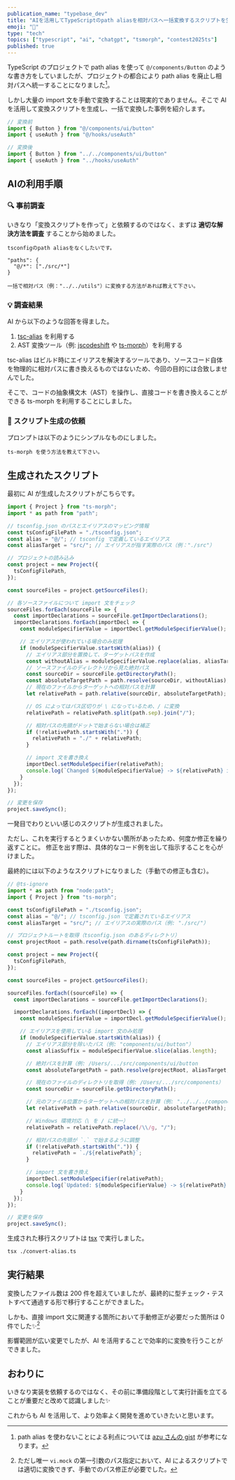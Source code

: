 ```yaml
---
publication_name: "typebase_dev"
title: "AIを活用してTypeScriptのpath aliasを相対パスへ一括変換するスクリプトを生成"
emoji: "🔁"
type: "tech"
topics: ["typescript", "ai", "chatgpt", "tsmorph", "contest2025ts"]
published: true
---
```


TypeScript のプロジェクトで path alias を使って `@/components/Button` のような書き方をしていましたが、プロジェクトの都合により path alias を廃止し相対パスへ統一することになりました[^path-alias]。

[^path-alias]: path alias を使わないことによる利点については [azu さんの gist](https://gist.github.com/azu/56a0411d69e2fc333d545bfe57933d07#paths) が参考になります。

しかし大量の import 文を手動で変換することは現実的でありません。そこで AI を活用して変換スクリプトを生成し、一括で変換した事例を紹介します。

```typescript
// 変換前
import { Button } from "@/components/ui/button"
import { useAuth } from "@/hooks/useAuth"

// 変換後
import { Button } from "../../components/ui/button"
import { useAuth } from "../hooks/useAuth"
```

## AIの利用手順

### 🔍 事前調査

いきなり「変換スクリプトを作って」と依頼するのではなく、まずは **適切な解決方法を調査** することから始めました。

```
tsconfigのpath aliasをなくしたいです。

"paths": { 
  "@/*": ["./src/*"] 
} 

一括で相対パス（例："../../utils"）に変換する方法があれば教えて下さい。
```


### 💡 調査結果

AI から以下のような回答を得ました。

1. [tsc-alias](https://github.com/justkey007/tsc-alias) を利用する
2. AST 変換ツール（例: [jscodeshift](https://jscodeshift.com/) や [ts-morph](https://ts-morph.com/)）を利用する

tsc-alias はビルド時にエイリアスを解決するツールであり、ソースコード自体を物理的に相対パスに書き換えるものではないため、今回の目的には合致しませんでした。

そこで、コードの抽象構文木（AST）を操作し、直接コードを書き換えることができる ts-morph を利用することにしました。

### 🤖 スクリプト生成の依頼

プロンプトは以下のようにシンプルなものにしました。

```
ts-morph を使う方法を教えて下さい。
```
## 生成されたスクリプト

最初に AI が生成したスクリプトがこちらです。

```typescript
import { Project } from "ts-morph";
import * as path from "path";

// tsconfig.json のパスとエイリアスのマッピング情報
const tsConfigFilePath = "./tsconfig.json";
const alias = "@/"; // tsconfig で定義しているエイリアス
const aliasTarget = "src/"; // エイリアスが指す実際のパス（例："./src"）

// プロジェクトの読み込み
const project = new Project({
  tsConfigFilePath,
});

const sourceFiles = project.getSourceFiles();

// 各ソースファイルについて import 文をチェック
sourceFiles.forEach(sourceFile => {
  const importDeclarations = sourceFile.getImportDeclarations();
  importDeclarations.forEach(importDecl => {
    const moduleSpecifierValue = importDecl.getModuleSpecifierValue();

    // エイリアスが使われている場合のみ処理
    if (moduleSpecifierValue.startsWith(alias)) {
      // エイリアス部分を置換して、ターゲットパスを作成
      const withoutAlias = moduleSpecifierValue.replace(alias, aliasTarget);
      // ソースファイルのディレクトリから見た絶対パス
      const sourceDir = sourceFile.getDirectoryPath();
      const absoluteTargetPath = path.resolve(sourceDir, withoutAlias);
      // 現在のファイルからターゲットへの相対パスを計算
      let relativePath = path.relative(sourceDir, absoluteTargetPath);

      // OS によってはパス区切りが \ になっているため、/ に変換
      relativePath = relativePath.split(path.sep).join("/");

      // 相対パスの先頭がドットで始まらない場合は補正
      if (!relativePath.startsWith(".")) {
        relativePath = "./" + relativePath;
      }

      // import 文を書き換え
      importDecl.setModuleSpecifier(relativePath);
      console.log(`Changed ${moduleSpecifierValue} -> ${relativePath} in ${sourceFile.getFilePath()}`);
    }
  });
});

// 変更を保存
project.saveSync();
```

一発目でわりといい感じのスクリプトが生成されました。

ただし、これを実行するとうまくいかない箇所があったため、何度か修正を繰り返すことに。
修正を出す際は、具体的なコード例を出して指示することを心がけました。

最終的には以下のようなスクリプトになりました（手動での修正も含む）。

```typescript:convert-alias.ts
// @ts-ignore
import * as path from "node:path";
import { Project } from "ts-morph";

const tsConfigFilePath = "./tsconfig.json";
const alias = "@/"; // tsconfig.json で定義されているエイリアス
const aliasTarget = "src/"; // エイリアスの実際のパス（例: "./src/"）

// プロジェクトルートを取得（tsconfig.json のあるディレクトリ）
const projectRoot = path.resolve(path.dirname(tsConfigFilePath));

const project = new Project({
  tsConfigFilePath,
});

const sourceFiles = project.getSourceFiles();

sourceFiles.forEach((sourceFile) => {
  const importDeclarations = sourceFile.getImportDeclarations();

  importDeclarations.forEach((importDecl) => {
    const moduleSpecifierValue = importDecl.getModuleSpecifierValue();

    // エイリアスを使用している import 文のみ処理
    if (moduleSpecifierValue.startsWith(alias)) {
      // エイリアス部分を除いたパス（例: "components/ui/button"）
      const aliasSuffix = moduleSpecifierValue.slice(alias.length);

      // 絶対パスを計算（例: /Users/.../src/components/ui/button
      const absoluteTargetPath = path.resolve(projectRoot, aliasTarget, aliasSuffix);

      // 現在のファイルのディレクトリを取得（例: /Users/.../src/components）
      const sourceDir = sourceFile.getDirectoryPath();

      // 元のファイル位置からターゲットへの相対パスを計算（例: "../../../components/ui/button"）
      let relativePath = path.relative(sourceDir, absoluteTargetPath);

      // Windows 環境対応（\ を / に統一）
      relativePath = relativePath.replace(/\\/g, "/");

      // 相対パスの先頭が `.` で始まるように調整
      if (!relativePath.startsWith(".")) {
        relativePath = `./${relativePath}`;
      }

      // import 文を書き換え
      importDecl.setModuleSpecifier(relativePath);
      console.log(`Updated: ${moduleSpecifierValue} -> ${relativePath} in ${sourceFile.getFilePath()}`);
    }
  });
});

// 変更を保存
project.saveSync();
```

生成された移行スクリプトは [tsx](https://tsx.is/) で実行しました。

```bash
tsx ./convert-alias.ts
```

## 実行結果

変換したファイル数は 200 件を超えていましたが、最終的に型チェック・テストすべて通過する形で移行することができました。

しかも、直接 import 文に関連する箇所において手動修正が必要だった箇所は 0 件でした✨[^vi-mock]

[^vi-mock]: ただし唯一 `vi.mock` の第一引数のパス指定において、AI によるスクリプトでは適切に変換できず、手動でのパス修正が必要でした。

影響範囲が広い変更でしたが、AI を活用することで効率的に変換を行うことができました。

## おわりに

いきなり実装を依頼するのではなく、その前に準備段階として実行計画を立てることが重要だと改めて認識しました✨

これからも AI を活用して、より効率よく開発を進めていきたいと思います。
